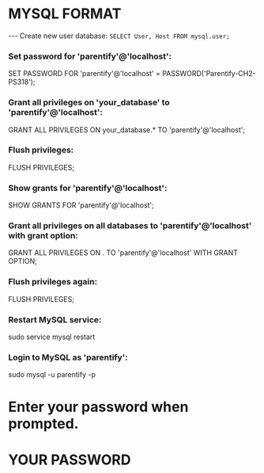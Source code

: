 # MYSQL FORMAT
--- Create new user database:
`SELECT User, Host FROM mysql.user;`
### Set password for 'parentify'@'localhost':
SET PASSWORD FOR 'parentify'@'localhost' = PASSWORD('Parentify-CH2-PS318');
### Grant all privileges on 'your_database' to 'parentify'@'localhost':
GRANT ALL PRIVILEGES ON your_database.* TO 'parentify'@'localhost';
### Flush privileges:
FLUSH PRIVILEGES;
### Show grants for 'parentify'@'localhost':
SHOW GRANTS FOR 'parentify'@'localhost';
### Grant all privileges on all databases to 'parentify'@'localhost' with grant option:
GRANT ALL PRIVILEGES ON *.* TO 'parentify'@'localhost' WITH GRANT OPTION;
### Flush privileges again:
FLUSH PRIVILEGES;
### Restart MySQL service:
sudo service mysql restart
### Login to MySQL as 'parentify':
sudo mysql -u parentify -p 
# Enter your password when prompted.
# YOUR PASSWORD
